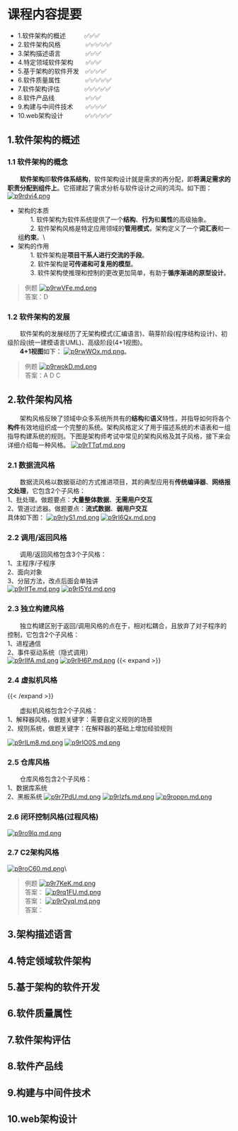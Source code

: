# 课程内容提要

- 1.软件架构的概述&emsp;&emsp;&emsp;✅✅✅
- 2.软件架构风格&emsp;&emsp;&emsp;&emsp;✅✅✅✅✅
- 3.架构描述语言&emsp;&emsp;&emsp;&emsp;✅✅✅
- 4.特定领域软件架构&emsp;&emsp;✅✅✅
- 5.基于架构的软件开发&emsp;✅✅✅✅
- 6.软件质量属性&emsp;&emsp;&emsp;&emsp;✅✅✅✅✅
- 7.软件架构评估&emsp;&emsp;&emsp;&emsp;✅✅✅✅✅
- 8.软件产品线&emsp;&emsp;&emsp;&emsp;&emsp;✅✅✅
- 9.构建与中间件技术&emsp;&emsp;✅✅✅✅
- 10.web架构设计 &emsp;&emsp;&emsp; ✅✅✅✅✅

## 1.软件架构的概述
### 1.1 软件架构的概念
&emsp;&emsp;**软件架构**即**软件体系结构**，软件架构设计就是需求的再分配，即**将满足需求的职责分配到组件上**。它搭建起了需求分析与软件设计之间的鸿沟。如下图：
[![p9rdvi4.png](https://s1.ax1x.com/2023/05/11/p9rdvi4.png)](https://imgse.com/i/p9rdvi4)
- 架构的本质\
&emsp;&emsp;1. 软件架构为软件系统提供了一个**结构**、**行为**和**属性**的高级抽象。\
&emsp;&emsp;2. 软件架构风格是特定应用领域的**管用模式**，架构定义了一个**词汇表**和一组**约束**。\
- 架构的作用\
&emsp;&emsp;1. 软件架构是**项目干系人进行交流的手段**。\
&emsp;&emsp;2. 软件架构是**可传递和可复用的模型**。\
&emsp;&emsp;3. 软件架构使推理和控制的更改更加简单，有助于**循序渐进的原型设计**。
>例题
[![p9rwVFe.md.png](https://s1.ax1x.com/2023/05/11/p9rwVFe.md.png)](https://imgse.com/i/p9rwVFe)\
答案：D
### 1.2 软件架构的发展
&emsp;&emsp;软件架构的发展经历了无架构模式(汇编语言)、萌芽阶段(程序结构设计)、初级阶段(统一建模语言UML)、高级阶段(4+1视图)。\
&emsp;&emsp;**4+1视图**如下：
[![p9rwWOx.md.png](https://s1.ax1x.com/2023/05/11/p9rwWOx.md.png)](https://imgse.com/i/p9rwWOx)。
>例题
[![p9rwokD.md.png](https://s1.ax1x.com/2023/05/11/p9rwokD.md.png)](https://imgse.com/i/p9rwokD)\
答案：A D C
## 2.软件架构风格
&emsp;&emsp;架构风格反映了领域中众多系统所共有的**结构**和**语义**特性，并指导如何将各个**构件**有效地组织成一个完整的系统。架构风格定义了用于描述系统的术语表和一组指导构建系统的规则。下图是架构师考试中常见的架构风格及其子风格，接下来会详细介绍每一种风格。
[![p9rTTqf.md.png](https://s1.ax1x.com/2023/05/11/p9rTTqf.md.png)](https://imgse.com/i/p9rTTqf)
### 2.1 数据流风格
&emsp;&emsp;数据流风格以数据驱动的方式推进项目，其的典型应用有**传统编译器**、**网络报文处理**，它包含2个子风格：\
1、批处理。做题要点：**大量整体数据**、**无需用户交互**\
2、管道过滤器。做题要点：**流式数据**、**弱用户交互**\
具体如下图：
[![p9rIyS1.md.png](https://s1.ax1x.com/2023/05/11/p9rIyS1.md.png)](https://imgse.com/i/p9rIyS1)
[![p9rI6Qx.md.png](https://s1.ax1x.com/2023/05/11/p9rI6Qx.md.png)](https://imgse.com/i/p9rI6Qx)
### 2.2 调用/返回风格
&emsp;&emsp;调用/返回风格包含3个子风格：\
1、主程序/子程序\
2、面向对象\
3、分层方法，改点后面会单独讲\
[![p9rIfTe.md.png](https://s1.ax1x.com/2023/05/11/p9rIfTe.md.png)](https://imgse.com/i/p9rIfTe)
[![p9rI5Yd.md.png](https://s1.ax1x.com/2023/05/11/p9rI5Yd.md.png)](https://imgse.com/i/p9rI5Yd)
### 2.3 独立构建风格
&emsp;&emsp;独立构建区别于返回/调用风格的点在于，相对松耦合，且放弃了对子程序的控制，它包含2个子风格：\
1、进程通信\
2、事件驱动系统（隐式调用）\
[![p9rIIfA.md.png](https://s1.ax1x.com/2023/05/11/p9rIIfA.md.png)](https://imgse.com/i/p9rIIfA)
[![p9rIH6P.md.png](https://s1.ax1x.com/2023/05/11/p9rIH6P.md.png)](https://imgse.com/i/p9rIH6P)
{{< expand >}}
### 2.4 虚拟机风格
{{< /expand >}}

&emsp;&emsp;虚拟机风格包含2个子风格：\
1、解释器风格，做题关键字：需要自定义规则的场景\
2、规则系统，做题关键字：在解释器的基础上增加经验规则

[![p9rILm8.md.png](https://s1.ax1x.com/2023/05/11/p9rILm8.md.png)](https://imgse.com/i/p9rILm8)
[![p9rIO0S.md.png](https://s1.ax1x.com/2023/05/11/p9rIO0S.md.png)](https://imgse.com/i/p9rIO0S)

### 2.5 仓库风格
&emsp;&emsp;仓库风格包含2个子风格：\
1、数据库系统\
2、黑板系统
[![p9r7PdU.md.png](https://s1.ax1x.com/2023/05/11/p9r7PdU.md.png)](https://imgse.com/i/p9r7PdU)
[![p9rIzfs.md.png](https://s1.ax1x.com/2023/05/11/p9rIzfs.md.png)](https://imgse.com/i/p9rIzfs)
[![p9roppn.md.png](https://s1.ax1x.com/2023/05/11/p9roppn.md.png)](https://imgse.com/i/p9roppn)
### 2.6 闭环控制风格(过程风格)
[![p9ro9lq.md.png](https://s1.ax1x.com/2023/05/11/p9ro9lq.md.png)](https://imgse.com/i/p9ro9lq)
### 2.7 C2架构风格
[![p9roC60.md.png](https://s1.ax1x.com/2023/05/11/p9roC60.md.png)](https://imgse.com/i/p9roC60)\
>例题
[![p9r7KeK.md.png](https://s1.ax1x.com/2023/05/11/p9r7KeK.md.png)](https://imgse.com/i/p9r7KeK)\
答案：
[![p9rq1FU.md.png](https://s1.ax1x.com/2023/05/11/p9rq1FU.md.png)](https://imgse.com/i/p9rq1FU)\
答案：
[![p9rOyqI.md.png](https://s1.ax1x.com/2023/05/11/p9rOyqI.md.png)](https://imgse.com/i/p9rOyqI)\
答案：















## 3.架构描述语言

## 4.特定领域软件架构

## 5.基于架构的软件开发

## 6.软件质量属性

## 7.软件架构评估

## 8.软件产品线

## 9.构建与中间件技术

## 10.web架构设计


